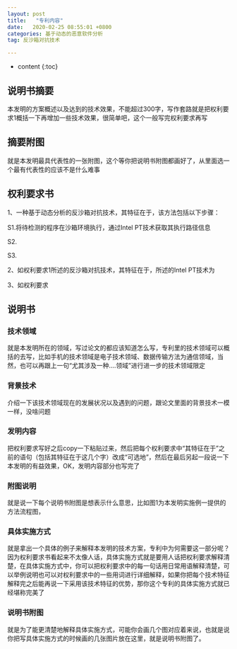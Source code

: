 ```yaml
---
layout: post
title:   "专利内容"
date:   2020-02-25 08:55:01 +0800
categories: 基于动态的恶意软件分析
tag: 反沙箱对抗技术

---
```


* content
{:toc}






## 说明书摘要

本发明的方案概述以及达到的技术效果，不能超过300字，写作套路就是把权利要求1概括一下再增加一些技术效果，很简单吧，这个一般写完权利要求再写

## 摘要附图

就是本发明最具代表性的一张附图，这个等你把说明书附图都画好了，从里面选一个最有代表性的应该不是什么难事

## 权利要求书

1、一种基于动态分析的反沙箱对抗技术，其特征在于，该方法包括以下步骤：

S1.将待检测的程序在沙箱环境执行，通过Intel PT技术获取其执行路径信息

S2.

S3.

2、如权利要求1所述的反沙箱对抗技术，其特征在于，所述的Intel PT技术为

3、如权利要求

## 说明书

### 技术领域

就是本发明所在的领域，写过论文的都应该知道怎么写，专利里的技术领域可以概括的去写，比如手机的技术领域是电子技术领域、数据传输方法为通信领域，当然，也可以再跟上一句“尤其涉及一种....领域”进行进一步的技术领域限定

### 背景技术

介绍一下该技术领域现在的发展状况以及遇到的问题，跟论文里面的背景技术一模一样，没啥问题

### 发明内容

把权利要求写好之后copy一下粘贴过来，然后把每个权利要求中“其特征在于”之前的语句（包括其特征在于这几个字）改成“可选地”，然后在最后另起一段说一下本发明的有益效果，OK，发明内容部分也写完了

### 附图说明

就是说一下每个说明书附图是想表示什么意思，比如图1为本发明实施例一提供的方法流程图，

### 具体实施方式

就是拿出一个具体的例子来解释本发明的技术方案，专利中为何需要这一部分呢？因为权利要求书看起来不太像人话，具体实施方式就是要用人话把权利要求解释清楚，在具体实施方式中，你可以把权利要求中的每一句话用日常用语解释清楚，可以举例说明也可以对权利要求中的一些用词进行详细解释，如果你把每个技术特征解释完之后能再说一下采用该技术特征的优势，那你这个专利的具体实施方式就已经堪称完美了

### 说明书附图

就是为了能更清楚地解释具体实施方式，可能你会画几个图对应着来说，也就是说你把写具体实施方式的时候画的几张图片放在这里，就是说明书附图了。

